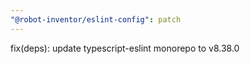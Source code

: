 ```yaml
---
"@robot-inventor/eslint-config": patch
---
```


fix(deps): update typescript-eslint monorepo to v8.38.0
